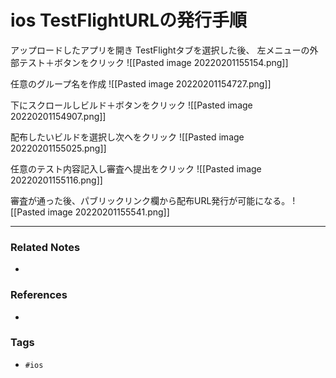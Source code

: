 # ios TestFlightURLの発行手順
アップロードしたアプリを開き TestFlightタブを選択した後、
左メニューの外部テスト＋ボタンをクリック
![[Pasted image 20220201155154.png]]

任意のグループ名を作成
![[Pasted image 20220201154727.png]]

下にスクロールしビルド＋ボタンをクリック
![[Pasted image 20220201154907.png]]

配布したいビルドを選択し次へをクリック
![[Pasted image 20220201155025.png]]

任意のテスト内容記入し審査へ提出をクリック
![[Pasted image 20220201155116.png]]

審査が通った後、パブリックリンク欄から配布URL発行が可能になる。
![[Pasted image 20220201155541.png]]

---
### Related Notes
- 

### References
- 

### Tags
- `#ios` 